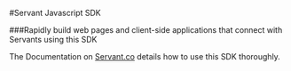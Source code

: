 #Servant Javascript SDK

###Rapidly build web pages and client-side applications that connect with Servants using this SDK

The Documentation on [Servant.co](https://developers.servant.co) details how to use this SDK thoroughly.









